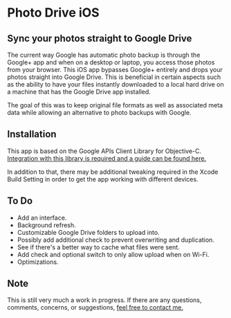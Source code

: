 # Photo Drive iOS
## Sync your photos straight to Google Drive

The current way Google has automatic photo backup is through the Google+ app
and when on a desktop or laptop, you access those photos from your browser.
This iOS app bypasses Google+ entirely and drops your photos straight into
Google Drive. This is beneficial in certain aspects such as the ability to
have your files instantly downloaded to a local hard drive on a machine
that has the Google Drive app installed.

The goal of this was to keep original file formats as well as associated
meta data while allowing an alternative to photo backups with Google.


## Installation

This app is based on the Google APIs Client Library for Objective-C.
[Integration with this library is required and a guide can be found here.](https://developers.google.com/drive/ios/quickstart)

In addition to that, there may be additional tweaking required in the
Xcode Build Setting in order to get the app working with different devices.


## To Do

* Add an interface.
* Background refresh.
* Customizable Google Drive folders to upload into.
* Possibly add additional check to prevent overwriting and duplication.
* See if there's a better way to cache what files were sent.
* Add check and optional switch to only allow upload when on Wi-Fi.
* Optimizations.


## Note

This is still very much a work in progress. If there are any questions,
comments, concerns, or suggestions, [feel free to contact me.](https://github.com/JamesFator)

